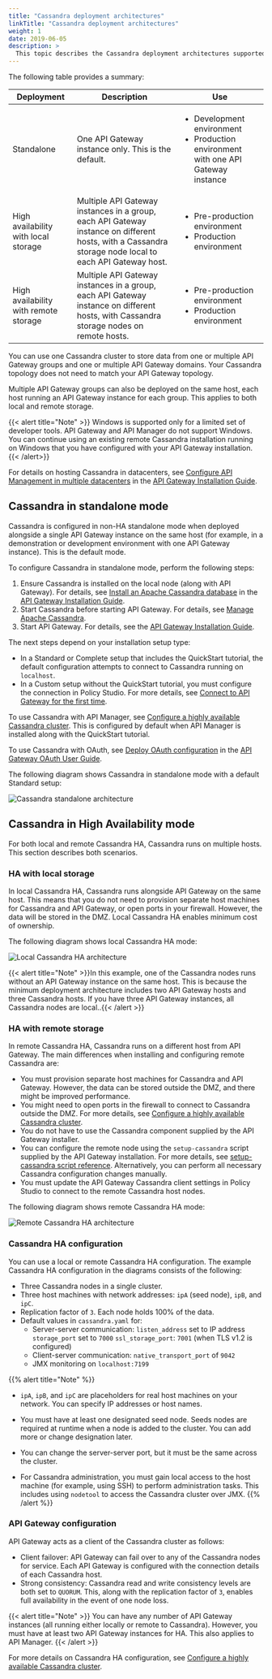 ```yaml
---
title: "Cassandra deployment architectures"
linkTitle: "Cassandra deployment architectures"
weight: 1
date: 2019-06-05
description: >
  This topic describes the Cassandra deployment architectures supported by API Gateway.
---
```


The following table provides a summary:

|Deployment|Description|Use|
|--- |--- |--- |
|Standalone|One API Gateway instance only. This is the default.|<ul><li>Development environment</li><li>Production environment with one API Gateway instance</li></ul>|
|High availability with local storage|Multiple API Gateway instances in a group, each API Gateway instance on different hosts, with a Cassandra storage node local to each API Gateway host.|<ul><li>Pre-production environment</li><li>Production environment</li></ul>|
|High availability with remote storage|Multiple API Gateway instances in a group, each API Gateway instance on different hosts, with Cassandra storage nodes on remote hosts.|<ul><li>Pre-production environment</li><li>Production environment</li></ul>|

You can use one Cassandra cluster to store data from one or multiple API Gateway groups and one or multiple API Gateway domains. Your Cassandra topology does not need to match your API Gateway topology.

Multiple API Gateway groups can also be deployed on the same host, each
host running an API Gateway instance for each group. This applies to
both local and remote
storage.

{{< alert title="Note" >}}
Windows is supported only for a limited set of developer tools. API Gateway and API Manager do not support Windows. You can continue using an existing remote Cassandra installation running
on Windows that you have configured with your API Gateway installation.
{{< /alert>}}

For details on hosting Cassandra in datacenters, see [Configure API
Management in multiple
datacenters](/csh?context=303&product=prod-api-gateway-77) in the [API
Gateway Installation
Guide](/bundle/APIGateway_77_InstallationGuide_allOS_en_HTML5/).

## Cassandra in standalone mode

Cassandra is configured in non-HA standalone mode when deployed
alongside a single API Gateway instance on the same host (for example,
in a demonstration or development environment with one API Gateway
instance). This is the default mode.

To configure Cassandra in standalone mode, perform the following steps:

1.  Ensure Cassandra is installed on the local node (along with API
    Gateway). For details, see [Install an Apache Cassandra
    database](/csh?context=301&product=prod-api-gateway-77) in the [API
    Gateway Installation
    Guide](/bundle/APIGateway_77_InstallationGuide_allOS_en_HTML5/).
2.  Start Cassandra before starting API Gateway. For details, see
    [Manage Apache Cassandra](/docs/api_management/cass_admin/cassandra_manage).
3.  Start API Gateway. For details, see the [API Gateway Installation
    Guide](/bundle/APIGateway_77_InstallationGuide_allOS_en_HTML5/).

The next steps depend on your installation setup type:

  - In a Standard or Complete setup that includes the QuickStart
    tutorial, the default configuration attempts to connect to Cassandra
    running on `localhost`.
  - In a Custom setup without the QuickStart tutorial, you must
    configure the connection in Policy Studio. For more details, see
    [Connect to API Gateway for the first
    time](cassandra_manage.htm#Connect).

To use Cassandra with API Manager, see [Configure a highly available
Cassandra cluster](/docs/api_management/cass_admin/cassandra_manage#Update2). This is configured by
default when API Manager is installed along with the QuickStart
tutorial.

To use Cassandra with OAuth, see [Deploy OAuth
configuration](/csh?context=400&product=prod-api-gateway-77) in the [API
Gateway OAuth User
Guide](/bundle/APIGateway_77_OAuthUserGuide_allOS_en_HTML5/).

The following diagram shows Cassandra in standalone mode with a default
Standard setup:

![Cassandra standalone architecture
](/Images/docbook/images/install/cassandra_architecture_standalone.png)

## <span id="Configur4"></span>Cassandra in High Availability mode

For both local and remote Cassandra HA, Cassandra runs on multiple
hosts. This section describes both scenarios.

### HA with local storage

In local Cassandra HA, Cassandra runs alongside API Gateway on the same
host. This means that you do not need to provision separate host
machines for Cassandra and API Gateway, or open ports in your firewall.
However, the data will be stored in the DMZ. Local Cassandra HA enables
minimum cost of ownership.

The following diagram shows local Cassandra HA mode:

![Local Cassandra HA architecture
](/Images/docbook/images/install/cassandra_architecture_local.png)

{{< alert title="Note" >}}In this example, one of the Cassandra nodes runs without an API Gateway instance on the same host. This is because the minimum deployment architecture includes two API Gateway hosts and three Cassandra hosts. If you have three API Gateway instances, all Cassandra nodes are local..{{< /alert >}}

### <span id="HA"></span>HA with remote storage

In remote Cassandra HA, Cassandra runs on a different host from API
Gateway. The main differences when installing and configuring remote
Cassandra are:

  - You must provision separate host machines for Cassandra and API
    Gateway. However, the data can be stored outside the DMZ, and there
    might be improved performance.
  - You might need to open ports in the firewall to connect to Cassandra
    outside the DMZ. For more details, see [Configure a highly available Cassandra cluster](cassandra_config#Network).
  - You do not have to use the Cassandra component supplied by the API
    Gateway installer.
  - You can configure the remote node using the `setup-cassandra` script
    supplied by the API Gateway installation. For more details, see
    [setup-cassandra script reference](cassandra_setup_script).
    Alternatively, you can perform all necessary Cassandra configuration
    changes manually.
  - You must update the API Gateway Cassandra client settings in Policy
    Studio to connect to the remote Cassandra host nodes.

The following diagram shows remote Cassandra HA mode:

![Remote Cassandra HA architecture
](/Images/docbook/images/install/cassandra_architecture_remote.png)

### Cassandra HA configuration

You can use a local or remote Cassandra HA configuration. The example
Cassandra HA configuration in the diagrams consists of the following:

  - Three Cassandra nodes in a single cluster.
  - Three host machines with network addresses: `ipA` (seed node),
    `ipB`, and `ipC`.
  - Replication factor of `3`. Each node holds 100% of the data.
  - Default values in `cassandra.yaml` for:
      - Server-server communication:
        `listen_address` set to IP address
        `storage_port` set to `7000`
        `ssl_storage_port`: `7001` (when TLS v1.2 is configured)
      - Client-server communication:
        `native_transport_port` of `9042`
      - JMX monitoring on `localhost:7199`

{{% alert title="Note" %}}
- `ipA`, `ipB`, and `ipC` are placeholders for real host machines on your network. You can specify IP addresses or host names.

- You must have at least one designated seed node. Seeds nodes are required at runtime when a node is added to the cluster. You can add more or change designation later.

- You can change the server-server port, but it must be the same across the cluster.

- For Cassandra administration, you must gain local access to the host machine (for example, using SSH) to perform administration tasks. This includes using `nodetool` to access the Cassandra cluster over JMX.
{{% /alert %}}

### API Gateway configuration

API Gateway acts as a client of the Cassandra cluster as follows:

  - Client failover:
    API Gateway can fail over to any of the Cassandra nodes for service.
    Each API Gateway is configured with the connection details of each
    Cassandra host.
  - Strong consistency:
    Cassandra read and write consistency levels are both set to
    `QUORUM`. This, along with the replication factor of `3`, enables
    full availability in the event of one node
loss.

{{< alert title="Note" >}}
You can have any number of API Gateway instances (all running either locally or remote to Cassandra). However, you must have at least two API Gateway instances for HA. This also applies to API Manager.
{{< /alert >}}

For more details on Cassandra HA configuration, see [Configure a highly available Cassandra cluster](cassandra_config).
